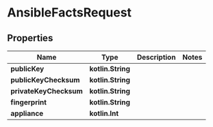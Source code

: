 
# AnsibleFactsRequest

## Properties
Name | Type | Description | Notes
------------ | ------------- | ------------- | -------------
**publicKey** | **kotlin.String** |  | 
**publicKeyChecksum** | **kotlin.String** |  | 
**privateKeyChecksum** | **kotlin.String** |  | 
**fingerprint** | **kotlin.String** |  | 
**appliance** | **kotlin.Int** |  | 



